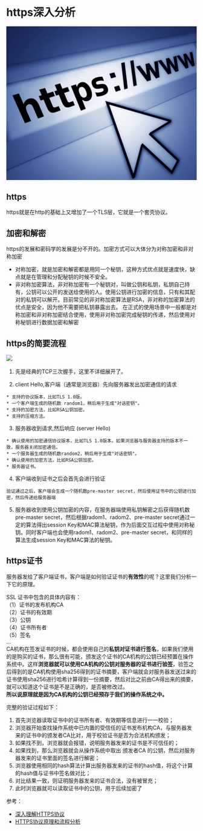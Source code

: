 # https深入分析

<img src="/images/https-click.png" width="700px" >

## https
https就是在http的基础上又增加了一个TLS层，它就是一个套壳协议。  

<!-- more -->



## 加密和解密
https的发展和密码学的发展是分不开的。加密方式可以大体分为对称加密和非对称加密  

* 对称加密，就是加密和解密都是用同一个秘钥，这种方式优点就是速度快，缺点就是在管理和分配秘钥的时候不安全。
* 非对称加密算法，非对称加密有一个秘钥对，叫做公钥和私钥，私钥自己持有，公钥可以公开的发送给使用的人。使用公钥进行加密的信息，只有和其配对的私钥可以解开。目前常见的非对称加密算法是RSA，非对称的加密算法的优点是安全，因为他不需要把私钥暴露出去。 在正式的使用场景中一般都是对称加密和非对称加密结合使用，使用非对称加密完成秘钥的传递，然后使用对称秘钥进行数据加密和解密

## https的简要流程
![](https://s1.ax1x.com/2020/03/26/GpEtjs.png) 
1. 先是经典的TCP三次握手，这里不详细展开了。

2. client Hello,客户端（通常是浏览器）先向服务器发出加密通信的请求
```
* 支持的协议版本，比如TLS 1.0版。
* 一个客户端生成的随机数 random1，稍后用于生成"对话密钥"。
* 支持的加密方法，比如RSA公钥加密。
* 支持的压缩方法。
```

3. 服务器收到请求,然后响应 (server Hello)
```
* 确认使用的加密通信协议版本，比如TLS 1.0版本。如果浏览器与服务器支持的版本不一致，服务器关闭加密通信。
* 一个服务器生成的随机数random2，稍后用于生成"对话密钥"。
* 确认使用的加密方法，比如RSA公钥加密。
* 服务器证书。
```

4. 客户端收到证书之后会首先会进行验证
```
验证通过之后，客户端会生成一个随机数pre-master secret，然后使用证书中的公钥进行加密，然后传递给服务器端
```  

5. 服务器收到使用公钥加密的内容，在服务器端使用私钥解密之后获得随机数pre-master secret，然后根据radom1、radom2、pre-master secret通过一定的算法得出session Key和MAC算法秘钥，作为后面交互过程中使用对称秘钥。同时客户端也会使用radom1、radom2、pre-master secret，和同样的算法生成session Key和MAC算法的秘钥。  


## https证书
服务器发给了客户端证书，客户端是如何验证证书的**有效性**的呢？这里我们分析一下它的原理。  

SSL 证书中包含的具体内容有：  
（1）证书的发布机构CA  
（2）证书的有效期  
（3）公钥  
（4）证书所有者  
（5）签名  
...   
CA机构在签发证书的时候，都会使用自己的**私钥对证书进行签名**，如果我们使用的是购买的证书，那么很有可能，颁发这个证书的CA机构的公钥已经预置在操作系统中。这样**浏览器就可以使用CA机构的公钥对服务器的证书进行验签**，验签之后得到的是CA机构使用sha256得到的证书摘要，客户端就会对服务器发送过来的证书使用sha256进行哈希计算得到一份摘要，然后对比之前由CA得出来的摘要，就可以知道这个证书是不是正确的，是否被修改过。  
**所以说原理就是因为CA机构的公钥已经预存于我们的操作系统之中。**  

完整的验证过程如下：   
 1. 首先浏览器读取证书中的证书所有者、有效期等信息进行一一校验；
 2. 浏览器开始查找操作系统中已内置的受信任的证书发布机构CA，与服务器发来的证书中的颁发者CA比对，用于校验证书是否为合法机构颁发；
 3. 如果找不到，浏览器就会报错，说明服务器发来的证书是不可信任的；
 4. 如果找到，那么浏览器就会从操作系统中取出 颁发者CA 的公钥，然后对服务器发来的证书里面的签名进行解密；
 5. 浏览器使用相同的hash算法计算出服务器发来的证书的hash值，将这个计算的hash值与证书中签名做对比；
 6. 对比结果一致，则证明服务器发来的证书合法，没有被冒充；
 7. 此时浏览器就可以读取证书中的公钥，用于后续加密了




 参考：
 * [深入理解HTTPS协议](https://juejin.im/post/5a2fbe1b51882507ae25f991)
 * [HTTPS协议原理和流程分析](https://cloud.tencent.com/developer/article/1425339)
